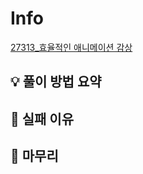 # Info
[27313_효율적인 애니메이션 감상](https://www.acmicpc.net/problem/27313)

## 💡 풀이 방법 요약

## 👀 실패 이유

## 🙂 마무리

